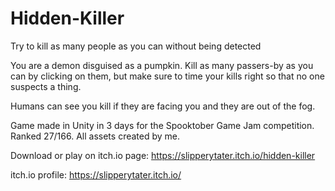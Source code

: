 # Hidden-Killer
Try to kill as many people as you can without being detected


You are a demon disguised as a pumpkin. Kill as many passers-by as you can by clicking on them, but make sure to time your kills right so that no one suspects a thing.

Humans can see you kill if they are facing you and they are out of the fog.





Game made in Unity in 3 days for the Spooktober Game Jam competition. Ranked 27/166. All assets created by me.

Download or play on itch.io page: https://slipperytater.itch.io/hidden-killer

itch.io profile: https://slipperytater.itch.io/
